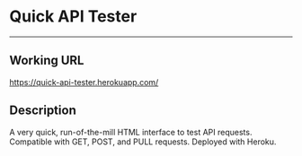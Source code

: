 # Quick API Tester

---

## Working URL
https://quick-api-tester.herokuapp.com/

## Description
A very quick, run-of-the-mill HTML interface to test API requests. Compatible with GET, POST, and PULL requests. Deployed with Heroku. 